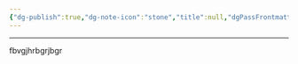 ```yaml
---
{"dg-publish":true,"dg-note-icon":"stone","title":null,"dgPassFrontmatter":true,"permalink":"/untitled/","noteIcon":"stone"}
---
```


---
fbvgjhrbgrjbgr
